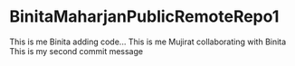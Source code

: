 # BinitaMaharjanPublicRemoteRepo1
This is me Binita adding code...
This is me Mujirat collaborating with Binita
This is my second commit message